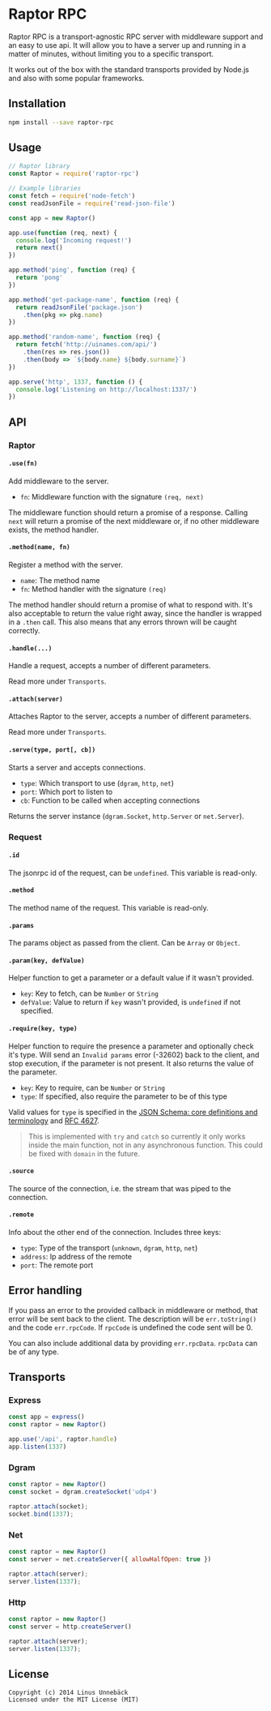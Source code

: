 # Raptor RPC

Raptor RPC is a transport-agnostic RPC server with middleware support and an
easy to use api. It will allow you to have a server up and running in a matter
of minutes, without limiting you to a specific transport.

It works out of the box with the standard transports provided by Node.js and
also with some popular frameworks.

## Installation

```sh
npm install --save raptor-rpc
```

## Usage

```js
// Raptor library
const Raptor = require('raptor-rpc')

// Example libraries
const fetch = require('node-fetch')
const readJsonFile = require('read-json-file')

const app = new Raptor()

app.use(function (req, next) {
  console.log('Incoming request!')
  return next()
})

app.method('ping', function (req) {
  return 'pong'
})

app.method('get-package-name', function (req) {
  return readJsonFile('package.json')
    .then(pkg => pkg.name)
})

app.method('random-name', function (req) {
  return fetch('http://uinames.com/api/')
    .then(res => res.json())
    .then(body => `${body.name} ${body.surname}`)
})

app.serve('http', 1337, function () {
  console.log('Listening on http://localhost:1337/')
})
```

## API

### Raptor

#### `.use(fn)`

Add middleware to the server.

 - `fn`: Middleware function with the signature `(req, next)`

The middleware function should return a promise of a response. Calling `next`
will return a promise of the next middleware or, if no other middleware exists,
the method handler.

#### `.method(name, fn)`

Register a method with the server.

 - `name`: The method name
 - `fn`: Method handler with the signature `(req)`

The method handler should return a promise of what to respond with. It's also
acceptable to return the value right away, since the handler is wrapped in a
`.then` call. This also means that any errors thrown will be caught correctly.

#### `.handle(...)`

Handle a request, accepts a number of different parameters.

Read more under `Transports`.

#### `.attach(server)`

Attaches Raptor to the server, accepts a number of different parameters.

Read more under `Transports`.

#### `.serve(type, port[, cb])`

Starts a server and accepts connections.

 - `type`: Which transport to use (`dgram`, `http`, `net`)
 - `port`: Which port to listen to
 - `cb`: Function to be called when accepting connections

Returns the server instance (`dgram.Socket`, `http.Server` or `net.Server`).

### Request

#### `.id`

The jsonrpc id of the request, can be `undefined`. This variable is read-only.

#### `.method`

The method name of the request. This variable is read-only.

#### `.params`

The params object as passed from the client. Can be `Array` or `Object`.

#### `.param(key, defValue)`

Helper function to get a parameter or a default value if it wasn't provided.

 - `key`: Key to fetch, can be `Number` or `String`
 - `defValue`: Value to return if `key` wasn't provided, is `undefined` if not specified.

#### `.require(key, type)`

Helper function to require the presence a parameter and optionally check it's
type. Will send an `Invalid params` error (-32602) back to the client, and stop
execution, if the parameter is not present. It also returns the value of the
parameter.

 - `key`: Key to require, can be `Number` or `String`
 - `type`: If specified, also require the parameter to be of this type

Valid values for `type` is specified in the
[JSON Schema: core definitions and terminology](http://json-schema.org/latest/json-schema-core.html#anchor8)
and [RFC 4627](http://tools.ietf.org/html/rfc4627).

> This is implemented with `try` and `catch` so currently it only works inside
> the main function, not in any asynchronous function. This could be fixed with
> `domain` in the future.

#### `.source`

The source of the connection, i.e. the stream that was piped to the connection.

#### `.remote`

Info about the other end of the connection. Includes three keys:

 - `type`: Type of the transport (`unknown`, `dgram`, `http`, `net`)
 - `address`: Ip address of the remote
 - `port`: The remote port

## Error handling

If you pass an error to the provided callback in middleware or method, that
error will be sent back to the client. The description will be `err.toString()`
and the code `err.rpcCode`. If `rpcCode` is undefined the code sent will be 0.

You can also include additional data by providing `err.rpcData`. `rpcData` can
be of any type.

## Transports

### Express

```js
const app = express()
const raptor = new Raptor()

app.use('/api', raptor.handle)
app.listen(1337)
```

### Dgram

```js
const raptor = new Raptor()
const socket = dgram.createSocket('udp4')

raptor.attach(socket);
socket.bind(1337);
```

### Net

```js
const raptor = new Raptor()
const server = net.createServer({ allowHalfOpen: true })

raptor.attach(server);
server.listen(1337);
```

### Http

```js
const raptor = new Raptor()
const server = http.createServer()

raptor.attach(server);
server.listen(1337);
```

## License

```text
Copyright (c) 2014 Linus Unnebäck
Licensed under the MIT License (MIT)
```

